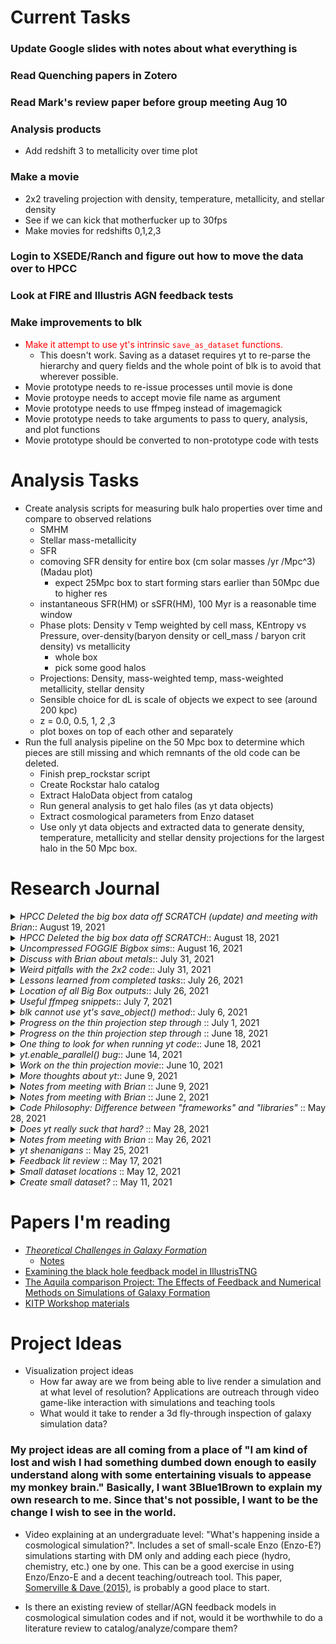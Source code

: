 # Current Tasks

### Update Google slides with notes about what everything is

### Read Quenching papers in Zotero

### Read Mark's review paper before group meeting Aug 10

### Analysis products

- Add redshift 3 to metallicity over time plot


### Make a movie

- 2x2 traveling projection with density, temperature, metallicity, and stellar density
- See if we can kick that motherfucker up to 30fps
- Make movies for redshifts 0,1,2,3

### Login to XSEDE/Ranch and figure out how to move the data over to HPCC

### Look at FIRE and Illustris AGN feedback tests

### Make improvements to blk

- <span style="color:#ff0000">Make it attempt to use yt's intrinsic `save_as_dataset` functions.</span>
  - This doesn't work. Saving as a dataset requires yt to re-parse the hierarchy and query fields and the whole point of blk is to avoid that wherever possible.
- Movie prototype needs to re-issue processes until movie is done
- Movie protoype needs to accept movie file name as argument
- Movie prototype needs to use ffmpeg instead of imagemagick
- Movie prototype needs to take arguments to pass to query, analysis, and plot functions
- Movie prototype should be converted to non-prototype code with tests

# Analysis Tasks

 * Create analysis scripts for measuring bulk halo properties over time and compare to observed relations
    * SMHM 
    * Stellar mass-metallicity
    * SFR
    * comoving SFR density for entire box (cm solar masses /yr /Mpc^3) (Madau plot)
        * expect 25Mpc box to start forming stars earlier than 50Mpc due to higher res 
    * instantaneous SFR(HM) or sSFR(HM), 100 Myr is a reasonable time window
    * Phase plots: Density v Temp weighted by cell mass, KEntropy vs Pressure, over-density(baryon density or cell_mass / baryon crit density) vs metallicity
      - whole box
      - pick some good halos
    * Projections: Density, mass-weighted temp, mass-weighted metallicity, stellar density
    * Sensible choice for dL is scale of objects we expect to see (around 200 kpc) 
    * z = 0.0, 0.5, 1, 2 ,3
    * plot boxes on top of each other and separately
 * Run the full analysis pipeline on the 50 Mpc box to determine which pieces are still missing and which remnants of the old code can be deleted. 
     * Finish prep_rockstar script
     * Create Rockstar halo catalog
     * Extract HaloData object from catalog
     * Run general analysis to get halo files (as yt data objects)
     * Extract cosmological parameters from Enzo dataset
     * Use only yt data objects and extracted data to generate density, temperature, metallicity and stellar density projections for the largest halo in the 50 Mpc box. 


# Research Journal

<details>
  <summary><i>HPCC Deleted the big box data off SCRATCH (update) and meeting with Brian</i>:: August 19, 2021 </summary>

The issue is that untarred files conserve their last modified date unless a specific flag is set while untarring. So gotta make sure to do that next time. 

Brian wants to talk about my dissertation and what that's going to be so I need to re-read the proposals before next week to make sure I understand the general vibe of what my dissertation is allowed to be. 

</details>

<details>
  <summary><i>HPCC Deleted the big box data off SCRATCH</i>:: August 18, 2021 </summary>

<strike>Possibly because of the maintenance that was done yesterday.</strike> Not sure why but all the query cache files stayed intact. All of the more recently added bigbox data was purged completely. 

</details>


<details>
  <summary><i>Uncompressed FOGGIE Bigbox sims</i>:: August 16, 2021 </summary>

Uncompressed both FOGGIE bigbox simulations into `$SCRATCH/bigbox on hpcc` . Total space used is 37T. 

</details>

<details>
  <summary><i>Discuss with Brian about metals</i>:: July 31, 2021 </summary>

Looking at the video of the 25Mpc sim, there's a strict divide between the high metallicity/hi-temp gas that galaxies blow out into the surrounding medium. If one were trying to study how far metals can be ejected from a galaxy, one way might be to start from the CGM and drift outward until a void appeared. Whether this is observationally feasible is an obvious issue, but it should be worth discussing at least as an exercise. 

</details>

<details>
  <summary><i>Weird pitfalls with the 2x2 code</i>:: July 31, 2021 </summary>

There seems to be an issue with using tmux and making plots. Whenever I disconnect from the session, it seems to unload the matplotlib backend used to make the plots and causes it to crash on the Plotting step. Query and Analysis steps still work and plotting doesn't take too long so its not a big deal, but it will definitely be annoying if I can't just let this thing run overnight or over lunch. 

The small dataset bugs out when inspecting metallicity or stellar density, probably because it has no stars. I believe this is causing the issue where all fields return NaN for everything because I don't see this behavior from other datasets.

</details>


<details>
  <summary><i>Lessons learned from completed tasks</i>:: July 26, 2021 </summary>

yt's `save_dataset()` method isn't gonna work with blk. All it does is save the dataset in an hdf5 format which needs to be re-parsed. The whole point is skip the parsing step after doing it once. 

yt's `set_data()` is not a low-cost solution to creating animations in yt.

</details>

<details>
  <summary><i>Location of all Big Box outputs</i>:: July 26, 2021 </summary>

All Big Box outputs are located on the Ranch archival system on TACC.

Path:
```
/stornext/ranch_01/ranch/projects/TG-AST090040/CGM_simulations/CGM_big_boxes/
```

</details>

<details>
  <summary><i>Useful ffmpeg snippets</i>:: July 7, 2021 </summary>


load ffmpeg on hpcc

```
module load GCCcore/10.2.0 FFmpeg/4.3.1

```

Make a move from sequentially numbered images

```
ffmpeg -start_number 0 -framerate 5 -i tmp_%04d.png -s 1080x720 -r 30 -vcodec libx264 -pix_fmt yuv420p 25Mpc_density.mp4
```

</details>

<details>
  <summary><i>blk cannot use yt's save_object() method</i>:: July 6, 2021 </summary>
The save_object/load_object methods are being removed in yt for lack of use. The code may still be useful though, so here is a link to the commit that removed them.

[Link](https://github.com/yt-project/yt/pull/2793/commits/3b4d43c9872d7b72b068343e14be68341a03b1ae)

For the time being, I'm just going to insist that people who want to use my code save data that can be serialized with pickle automatically. If enough need develops that people really actually need yt objects we can figure that out later.

</details>

<details>
  <summary><i>Progress on the thin projection step through </i>:: July 1, 2021 </summary>
  Made this with the small dataset

![Alt text](general_analysis/RD0042_density_walkthrough.gif)

</details>

<details>
  <summary><i>Progress on the thin projection step through </i>:: June 18, 2021 </summary>
  Made this with the small dataset

![Alt text](general_analysis/RD0042_density_walkthrough_5fps.gif)



</details>
<details>
  <summary><i>One thing to look for when running yt code</i>:: June 18, 2021 </summary>
Pay attention to how much yt defers execution of certain actions and which actions get deferred. It almost feels like yt is gun-shy when it comes to actually doing any valuable work, and this makes the code feel like it has performance anxiety. 

Another thing that might be interesting is seeing where yt <i>doesn't</i> defer execution and what implications that has.
</details>
<details>
  <summary><i>yt.enable_parallel() bug</i>:: June 14, 2021 </summary>

  Honestly fuck yt. Running serially with a call yt.enable_parallel() on the hpcc amr nodes causes the program to hang indefinitely instead of just switching to serial mode. No idea why and don't really care to look into it. 
  </details>


<details>
  <summary><i>Work on the thin projection movie</i>:: June 10, 2021 </summary>
So I can already tell that this is gonna take a great deal of care on my part. yt <i>clearly</i> does not have the capacity to handle this task well. Here's why:

The default cookbook approach to this is completely inadequate to the task, even for a small dataset. Running it in parallel causes it to attempt to access an address outside of its memory. Running it serially does not cause the same issue. It could just be that I need to allocate more memory per cpu. <span style="color:#04e022">I'll test it with more memory and less processes and see how that goes. I can also test it with a smaller number of frames since it seems to die around 30-ish.</span>

The bigger issue is that the actual projection code, the bit that's actually supposed to run in parallel, doesn't get called until the `animation.save()` function gets called, which, naturally, also has to be the function that makes a subprocess call to convert the images it creates into a .gif. Running the test mentioned above should determine if the subprocess call running in parallel is causing the issues I saw.

<b>Workaround ideas:</b>

Override yt's parallelism with manual mpi4py code while still taking advantage of yt's projection capabilities. This method manually creates temp png files and then stitches them together with a manual subprocess call to ImageMagick at the end. 

<span style="color:#04e022">Update:</span> It's probably not necessary to completely override yt's parallelism, but is definitely necessary to workaround the default `animation.save()` approach listed on their website because that does <i>not</i> play nice with yt's parallelism. This was confirmed by asking it to output a small number of frames and watching where the script died, which always occurred at the subprocess call. Obvious easy answer is have yt save the gifs and do the subprocess call manually in serial. It's a bit of extra work, but doesn't require completely re-doing the parallelism. 

<span style="color:#04e022">Update part deux:</span> So there's some bullshit where if the code runs for too long it errors out with a bus error saying it passed a bad pointer. Turning on garbage collection and trying to reduce the memory footprint doesn't seem to do shit so the workaround I've found is to just restart the script from halfway through which is easy to parameterize. 


</details>
<details>
  <summary><i>More thoughts about yt</i>:: June 9, 2021 </summary>
  Another issue with yt is how it's documentation is designed like a cookbook rather than actual code documentation. The cookbook style of documentation just tells you how to perform a single task, and if the task you want is sufficiently similar to that then good for you, but you're fucked if you need to stray further than that. This is because yt doesn't tell you what's actually going on or instruct you in how to really use it. It just shows you how some things can be done. Like for real, I cannot for the life of me find documentation on how ds.r[] region selection works. I know it's in there, but since its part of some random fucking recipe in their wayy-too-fucking-long cookbook I will never find it until one day when I'm looking for something completely different. So I guess I just have to guess how the slicing works and hope to guess it right.

  Seriously look at this fucking shit

  From the Time Series Movie code
  ```
def animate(i):
    ds = ts[i]
    plot._switch_ds(ds)
  ```

  The animate code calls a private function known only to yt's internals and therefore isn't fucking documented anywhere. So I need to do something similar, which is switch the data source, but that doesn't seem to be a public method available and documented, so now I gotta look through the source to figure out what the fuck I gotta use to do this. 

  Lol, the answer is to do this 

```
    plot._switch_ds(ds, data_source=new_data_source)
  ```
  Luckily I'm doing projections and not slices cuz apparently this is only defined for projections.

</details>

<details>
  <summary><i>Notes from meeting with Brian</i> :: June 9, 2021 </summary>
  Make movies of thin projections and look at IC directory

</details>

<details>
  <summary><i>Notes from meeting with Brian</i> :: June 2, 2021 </summary>
Read papers:

 - [Illustris](https://ui.adsabs.harvard.edu/abs/2018MNRAS.473.4077P/abstract)
 - [FIRE](https://ui.adsabs.harvard.edu/abs/2018MNRAS.480..800H/abstract)
 - [ENZO](https://ui.adsabs.harvard.edu/abs/2020MNRAS.497.5203O/abstract)
 - [Agora](https://ui.adsabs.harvard.edu/abs/2016ApJ...833..202K/abstract)
 - [AGN](https://ui.adsabs.harvard.edu/abs/2017ApJ...841..133M/abstract)
</details>

<details>
  <summary><i>Code Philosophy: Difference between "frameworks" and "libraries"</i> :: May 28, 2021 </summary>
  
**Framework**
: code package that forces the programmer to work exclusively within it, often by wrapping core functionality of other packages within itself and having functions that exclusively return proprietary object classes rather than primitives

**Library**
: code package that allows the programmer access to extra functionality without forcing the programmer to remain within that package.  These packages are often focused on specific tasks and return code primitives (or objects that act like primitives) allowing for use by other code packages. 

The most important distinction here is the use of primitives. All code within a language understands primitives. They are the lingua franca of any coding language. Any code that refuses (or makes it difficult) to work with primitives will naturally tend towards becoming all-encompassing; because it *has* to be. Because if you can't perform a particular task within that framework, then the developers of that framework *have to* add that functionality into it, because that task cannot be easily performed using the framework and some other code. This is the mechanism that generates scope-creep inside code packages that become frameworks. 

</details>

<details>
  <summary><i>Does yt really suck that hard?</i> :: May 28, 2021 </summary>
Yeah, I might just be able to run this code serially on HPCC and have it complete in less time than yt would take to do it in parallel. Certainly less time than it would take to parallelize the code. Still might be worth parallelizing for practice/creating code snippets.
</details>

<details>
  <summary><i>Notes from meeting with Brian</i> :: May 26, 2021 </summary>
  Read Illustris TNG paper and Terrazas dissertation. Investigate KITP CGM workshop materials.
</details>

<details>
  <summary><i>yt shenanigans</i> :: May 25, 2021 </summary>
Ok so had a good look through the yt docs and source code. I am reasonably confident that calculating the SFR of the entire box in parallel in yt requires the creation of a Derived Quantity (as distinct from a Derived Field). The yt docs even mention that Derived Quantity calculation is handled in parallel. It does not say the same for Derived Fields. I am still unclear on what the difference is between a Quantity and Field. The documentation for creating Derived Quantities admits that it has not been updated to work with yt 3.0 and is extremely information-sparse. What information is there, suggests the use of an `add_quantity` function to actually work with the quantity. Upon inspection, there are two `add_quantity` functions, neither of which are defined within the core yt API. Rather both exist in the yt-astro extension module, which is not particularly well-documented. 

The first `add_quantity` located in `yt_astro_analysis/halo_analysis/halo_catalog/analysis_operators.py` creates an object out of the user-defined function and adds that to some OperatorRegistry object called quantity_registry. The code file does the exact same thing for a callback_registry, filter_registry, and recipe_registry. The distinction between these four categories is not obvious, as they are all created in the exact same manner. Generously, this code looks like a set of stub methods that have to be filled out more. Less generously, this is superfluous code that does the same thing in four different methods for no apparent reason. 

The second `add_quantity` is an instance method of the `AnalysisPipeline` object located within `yt_astro_analysis/halo_analysis/halo_catalog/analysis_pipeline.py`. This method seems more substantial, but also seems to require that the other `add_quantity` function be called first in order to add the quantity to the `quantity_registry` object (but only if there is no data source?). 

Found documentation that describes this process, as well as the intended distinction between filters, quantities, callbacks, and recipes:  
[yt-astro docs](https://yt-astro-analysis.readthedocs.io/en/latest/halo_catalog.html#quantities)

Summary: 

 - Filters return true or false and operate on a halo catalog
 - Quantities return numerical values and are stored on the halo object in a dictionary called "quantities"
 - Callbacks are a superclass for quantities and filters and are general purpose functions that can do anything to a Halo object. Callbacks do not return anything.
 - Recipes are a series of callbacks, quantities and filters run in succession. 

</details>

<details>
  <summary><i>Feedback lit review</i> :: May 17, 2021 </summary>
Had a thought today about putting together a literature review on various implementations of feedback in cosmological simulations, including stellar and AGN and possibly extending that to other subgrid physical models. I'm not yet sure if one exists, but if it doesn't, I think it would be useful to have a catalog of each implementation
</details>

<details>
  <summary><i>Small dataset locations</i> :: May 12, 2021 </summary>

There are some small datasets located here:
```
/mnt/research/galaxies-REU/sims/cosmological

/mnt/research/galaxies-REU/sims/cosmological/set1_LR/halo_008508/RD0042/RD0042
```
</details>

<details>
  <summary><i>Create small dataset?</i> :: May 11, 2021</summary>


My plan is to find a large-ish halo somewhere in the box and create a small, self-contained enzo dataset with just that halo in it in order to use it for testing and development of the analysis scripts. 

The halo is located at: (8.0610406457, 2.4584074068, 0.010386918839) Mpc

Virial radius: \( 6.5 \times 10^9 \) kpc

Stellar Mass: \( 6.5 \times 10^9 M_{\odot}\)

Dataset size : 128 kB

Dataset fraction (% of full dataset): \( 1.0 \times 10^{-4} \)


Code to reproduce located at 
```
comp_structure_research/general_analysis/inspect_ds.py

```

(picture maybe)

  
### Initial post
This is an initial entry into the research journal just to create an example for how this works. I don't expect to update this every day, necessarily, but I want to try to keep this journal of my thoughts and experiences as well as some short summaries of some of the papers I read. 

</details>

# Papers I'm reading

* [*Theoretical Challenges in Galaxy Formation*](https://www.annualreviews.org/doi/pdf/10.1146/annurev-astro-081913-040019)
    * [Notes](/home/cj/mnt/hpcc-research/feedback_review/Notes_Theoretical_Challenges_in_Galaxy_Formation.mkd)
* [Examining the black hole feedback model in
IllustrisTNG](https://arxiv.org/pdf/1906.02747.pdf)
* [The Aquila comparison Project: The Effects of Feedback
and Numerical Methods on Simulations of Galaxy
Formation](https://arxiv.org/pdf/1112.0315.pdf)
* [KITP Workshop materials](https://online.kitp.ucsb.edu/online/halo21/)

# Project Ideas

 * Visualization project ideas
     * How far away are we from being able to live render a simulation and at what level of resolution? Applications are outreach through video game-like interaction with simulations and teaching tools
     * What would it take to render a 3d fly-through inspection of galaxy simulation data? 

### My project ideas are all coming from a place of "I am kind of lost and wish I had something  dumbed down enough to easily understand along with some entertaining visuals to appease my monkey brain." Basically, I want 3Blue1Brown to explain my own research to me. Since that's not possible, I want to be the change I wish to see in the world. 

  * Video explaining at an undergraduate level: "What's happening inside a cosmological simulation?". Includes a set of small-scale Enzo (Enzo-E?) simulations starting with DM only and adding each piece (hydro, chemistry, etc.) one by one. This can be a good exercise in using Enzo/Enzo-E and a decent teaching/outreach tool. This paper, [Somerville & Dave (2015)](https://www.annualreviews.org/doi/pdf/10.1146/annurev-astro-082812-140951), is probably a good place to start.

  * Is there an existing review of stellar/AGN feedback models in cosmological simulation codes and if not, would it be worthwhile to do a literature review to catalog/analyze/compare them?